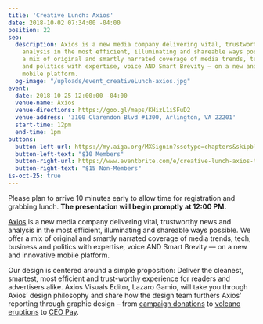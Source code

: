 ```yaml
---
title: 'Creative Lunch: Axios'
date: 2018-10-02 07:34:00 -04:00
position: 22
seo:
  description: Axios is a new media company delivering vital, trustworthy news and
    analysis in the most efficient, illuminating and shareable ways possible. We offer
    a mix of original and smartly narrated coverage of media trends, tech, business
    and politics with expertise, voice AND Smart Brevity — on a new and innovative
    mobile platform.
  og-image: "/uploads/event_creativeLunch-axios.jpg"
event:
  date: 2018-10-25 12:00:00 -04:00
  venue-name: Axios
  venue-directions: https://goo.gl/maps/KHizL1iSFuD2
  venue-address: '3100 Clarendon Blvd #1300, Arlington, VA 22201'
  start-time: 12pm
  end-time: 1pm
buttons:
  button-left-url: https://my.aiga.org/MXSignin?ssotype=chapters&skipblacklist&returnurl=https%3A%2F%2Fdc.aiga.org%2Fevent%2Fcreative-lunch-axios%2F%3Fredirect_source%3Deventbrite_register
  button-left-text: "$10 Members"
  button-right-url: https://www.eventbrite.com/e/creative-lunch-axios-tickets-50887914121
  button-right-text: "$15 Non-Members"
is-oct-25: true
---
```


Please plan to arrive 10 minutes early to allow time for registration and grabbing lunch. **The presentation will begin promptly at 12:00 PM.**

[Axios](https://www.axios.com/) is a new media company delivering vital, trustworthy news and analysis in the most efficient, illuminating and shareable ways possible. We offer a mix of original and smartly narrated coverage of media trends, tech, business and politics with expertise, voice AND Smart Brevity — on a new and innovative mobile platform.

Our design is centered around a simple proposition: Deliver the cleanest, smartest, most efficient and trust-worthy experience for readers and advertisers alike. Axios Visuals Editor, Lazaro Gamio, will take you through Axios’ design philosophy and share how the design team furthers Axios’ reporting through graphic design – from [campaign donations](https://www.axios.com/house-campaign-contributions-outside-money-f776be9e-f74b-4834-8ff4-ae30df1f7c61.html) to [volcano eruptions](https://www.axios.com/chart-every-volcano-that-erupted-since-krakatoa-467da621-41ba-4efc-99c6-34ff3cb27709.html) to [CEO Pay](https://www.axios.com/ceo-pay-2017-sp-500-54be949c-548e-480b-903d-e89b2fac50ed.html). 